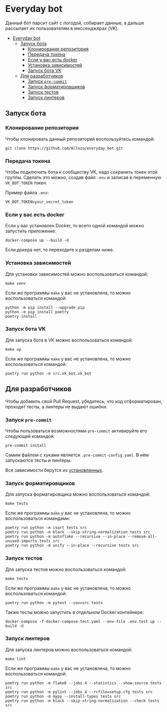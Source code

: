 # Everyday bot

Данный бот парсит сайт с погодой, собирает данные, а дальше рассылает их пользователям в мессенджерах (VK).

- [Everyday bot](#everyday-bot)
    - [Запуск бота](#запуск-бота)
        - [Клонирование репозитория](#клонирование-репозитория)
        - [Передача токена](#передача-токена)
        - [Если у вас есть docker](#если-у-вас-есть-docker)
        - [Установка зависимостей](#установка-зависимостей)
        - [Запуск бота VK](#запуск-бота-vk)
    - [Для разработчиков](#для-разработчиков)
        - [Запуск `pre-commit`](#запуск-pre-commit)
        - [Запуск форматировщиков](#запуск-форматировщиков)
        - [Запуск тестов](#запуск-тестов)
        - [Запуск линтеров](#запуск-линтеров)

## Запуск бота

### Клонирование репозитория

Чтобы клонировать данный репозиторий воспользуйтесь командой:

```shell
git clone https://github.com/Allozo/everyday_bot.git
```

### Передача токена

Чтобы подключить бота к сообществу VK, надо сохранить токен этой группы. Сделать это можно, создав файл `.env` и записав в переменную `VK_BOT_TOKEN` токен.

Пример файла `.env`:

```.env
VK_BOT_TOKEN=your_secret_token
```

### Если у вас есть docker

Если у вас установлен Docker, то всего одной командой можно запустить приложение:

```shell
docker-compose up --build -d
```

Если докера нет, то переходите к разделам ниже.

### Установка зависимостей

Для установки зависимостей можно воспользоваться командой:

```shell
make venv
```

Если же программы `make` у вас не установлена, то можно воспользоваться командой:

```shell
python -m pip install --upgrade pip
python -m pip install poetry
poetry install
```

### Запуск бота VK

Для запуска бота в VK можно воспользоваться командой:

```shell
make up
```

Если же программы `make` у вас не установлена, то можно воспользоваться командой:

```shell
poetry run python -m src.vk_bot.vk_bot
```

## Для разработчиков

Чтобы добавить свой Pull Request, убедитесь, что код отформатирован, проходит тесты, а линтеры не выдают ошибки.

### Запуск `pre-commit`

Чтобы пользоваться возможностями `pre-commit` активируйте его следующей командой:

```shell
pre-commit install
```

Самим файлом с хуками является `.pre-commit-config.yaml`. В нём запускаются тесты и линтеры.

Все зависимости берутся из [установленных](#установка-зависимостей).

### Запуск форматировщиков

Для запуска форматировщика можно воспользоваться командой:

```shell
make tests
```

Если же программы `make` у вас не установлена, то можно воспользоваться командами:

```shell
poetry run python -m isort tests src
poetry run python -m black --skip-string-normalization tests src
poetry run python -m autoflake --recursive --in-place --remove-all-unused-imports tests src
poetry run python -m unify --in-place --recursive tests src
```

### Запуск тестов

Для запуска тестов можно воспользоваться командой:

```shell
make tests
```

Если же программы `make` у вас не установлена, то можно воспользоваться командой:

```shell
poetry run python -m pytest --cov=src tests
```

Также тесты можно запустить в отдельном Docker контейнере:

```shell
docker-compose -f docker-compose-test.yaml --env-file .env.test up --build -d
```

### Запуск линтеров

Для запуска линтеров можно воспользоваться командой:

```shell
make lint
```

Если же программы `make` у вас не установлена, то можно воспользоваться командой:

```shell
poetry run python -m flake8 --jobs 4 --statistics --show-source tests src
poetry run python -m pylint --jobs 4 --rcfile=setup.cfg tests src
poetry run python -m mypy --install-types tests src
poetry run python -m black --skip-string-normalization --check tests src
```
